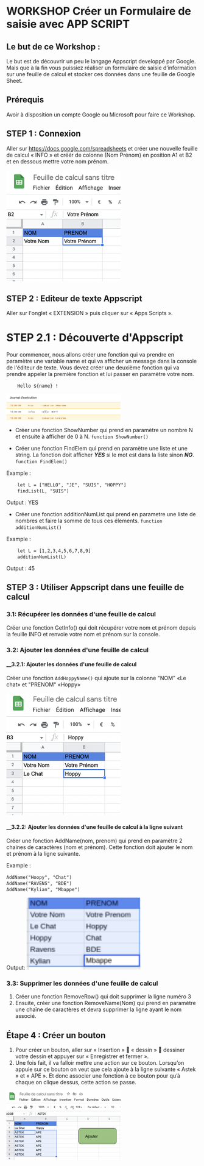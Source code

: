 # WORKSHOP Créer un Formulaire de saisie avec APP SCRIPT

## Le but de ce Workshop :

Le but est de découvrir un peu le langage Appscript developpé par Google. Mais que à la fin vous puissiez réaliser un formulaire de saisie d’information sur une feuille de calcul et stocker ces données dans une feuille de Google Sheet.

## Prérequis
Avoir à disposition un compte Google ou Microsoft pour faire ce Workshop.

## STEP 1 : Connexion

Aller sur https://docs.google.com/spreadsheets et créer une nouvelle feuille de calcul « INFO » et créér de colonne (Nom Prénom) en position A1 et B2 et en dessous mettre votre nom prénom.

<img src="https://github.com/Anat94/workshop-AppScript/blob/main/ETAPE1.png" width="300"/>

## STEP 2 : Editeur de texte Appscript

Aller sur l'onglet « EXTENSION » puis cliquer sur « Apps Scripts ».


# STEP 2.1 : Découverte d'Appscript
Pour commencer, nous allons créer une fonction qui va prendre en paramètre une variable name et qui va afficher un message dans la console de l'éditeur de texte.
Vous devez créer une deuxième fonction qui va prendre appeler la première fonction et lui passer en paramètre votre nom.

```
    Hello ${name} !
```
<img src="https://github.com/Anat94/workshop-AppScript/blob/main/ETAPE2.png" width="300"/>

- Créer une fonction ShowNumber qui prend en paramètre un nombre N et ensuite à afficher de 0 à N. ``` function ShowNumber() ```

- Créer une fonction FindElem qui prend en paramètre une liste et une string. La fonction doit afficher ***YES*** si le mot est dans la liste sinon ***NO***. `` function FindElem() ``

Example :
```
    let L = ["HELLO", "JE", "SUIS", "HOPPY"]
    findList(L, "SUIS")
```

Output : YES

- Créer une fonction additionNumList qui prend en parametre une liste de nombres et faire la somme de tous ces élements. `` function additionNumList() ``

Example :
```
    let L = [1,2,3,4,5,6,7,8,9]
    additionNumList(L)
```

Output : 45

## STEP 3 : Utiliser Appscript dans une feuille de calcul

### __3.1: Récupérer les données d'une feuille de calcul__

Créer une fonction GetInfo() qui doit récupérer votre nom et prénom depuis la feuille INFO et renvoie votre nom et prénom sur la console.

### __3.2: Ajouter les données d'une feuille de calcul__

#### __3.2.1: Ajouter les données d'une feuille de calcul

Créer une fonction ``AddHoppyName()`` qui ajoute sur la colonne "NOM" «Le chat» et "PRENOM" «Hoppy»

<img src="https://github.com/Anat94/workshop-AppScript/blob/main/ETAPE3.png" width="300"/>

#### __3.2.2: Ajouter les données d'une feuille de calcul à la ligne suivant

Créer une fonction AddName(nom, prenom) qui prend en paramètre 2 chaines de caractères (nom et prénom).
Cette fonction doit ajouter le nom et prénom à la ligne suivante.

Example : 
```
AddName("Hoopy", "Chat")
AddName("RAVENS", "BDE")
AddName("Kylian", "Mbappe")
```

Output:
<img src="https://github.com/Anat94/workshop-AppScript/blob/main/ETAPE3-2.png" width="300"/>

### __3.3: Supprimer les données d'une feuille de calcul__

1.	Créer une fonction RemoveRow() qui doit supprimer la ligne numéro 3
2.	Ensuite, créer une fonction RemoveName(Nom) qui prend en paramètre une chaîne de caractères et devra supprimer la ligne ayant le nom associé.

## Étape 4 : Créer un bouton

1.    Pour créer un bouton, aller sur « Insertion »  « dessin »  dessiner votre dessin et appuyer sur « Enregistrer et fermer ».
2.    Une fois fait, il va falloir mettre une action sur ce bouton. Lorsqu’on appuie sur ce bouton on veut que cela ajoute à la ligne suivante « Astek » et « APE ». Et donc associer une fonction à ce bouton pour qu’à chaque on clique dessus, cette action se passe.

<img src="https://github.com/Anat94/workshop-AppScript/blob/main/ETAPE4.png" width="300"/>
